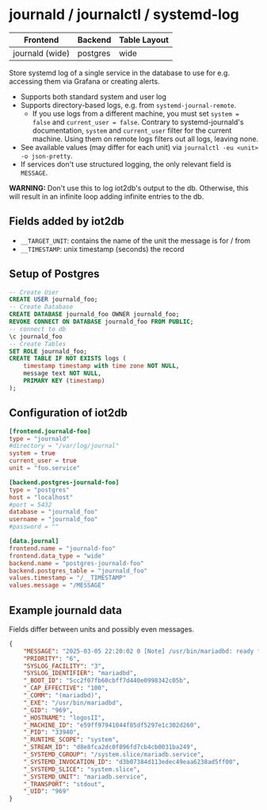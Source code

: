 # journald / journalctl / systemd-log

Frontend | Backend | Table Layout
--- | --- | ---
journald (wide) | postgres | wide

Store systemd log of a single service in the database to use for e.g. accessing
them via Grafana or creating alerts.

* Supports both standard system and user log
* Supports directory-based logs, e.g. from `systemd-journal-remote`.
    * If you use logs from a different machine, you must set `system = false` and `current_user = false`.
      Contrary to systemd-journald's documentation, `system` and `current_user` filter
      for the current machine. Using them on remote logs filters out all logs, leaving none.
* See available values (may differ for each unit) via `journalctl -eu <unit> -o json-pretty`.
* If services don't use structured logging, the only relevant field is `MESSAGE`.

**WARNING:** Don't use this to log iot2db's output to the db. Otherwise, this
will result in an infinite loop adding infinite entries to the db.

## Fields added by iot2db

* `__TARGET_UNIT`: contains the name of the unit the message is for / from
* `__TIMESTAMP`: unix timestamp (seconds) the record

## Setup of Postgres

```sql
-- Create User
CREATE USER journald_foo;
-- Create Database
CREATE DATABASE journald_foo OWNER journald_foo;
REVOKE CONNECT ON DATABASE journald_foo FROM PUBLIC;
-- connect to db
\c journald_foo
-- Create Tables
SET ROLE journald_foo;
CREATE TABLE IF NOT EXISTS logs (
    timestamp timestamp with time zone NOT NULL,
    message text NOT NULL,
    PRIMARY KEY (timestamp)
);
```

## Configuration of iot2db

```toml
[frontend.journald-foo]
type = "journald"
#directory = "/var/log/journal"
system = true
current_user = true
unit = "foo.service"

[backend.postgres-journald-foo]
type = "postgres"
host = "localhost"
#port = 5432
database = "journald_foo"
username = "journald_foo"
#password = ""

[data.journal]
frontend.name = "journald-foo"
frontend.data_type = "wide"
backend.name = "postgres-journald-foo"
backend.postgres_table = "journald_foo"
values.timestamp = "/__TIMESTAMP"
values.message = "/MESSAGE"
```

## Example journald data

Fields differ between units and possibly even messages.

```json
{
    "MESSAGE": "2025-03-05 22:20:02 0 [Note] /usr/bin/mariadbd: ready for connections.",
    "PRIORITY": "6",
    "SYSLOG_FACILITY": "3",
    "SYSLOG_IDENTIFIER": "mariadbd",
    "_BOOT_ID": "5cc2f07fb60cbff7d440e0998342c05b",
    "_CAP_EFFECTIVE": "100",
    "_COMM": "(mariadbd)",
    "_EXE": "/usr/bin/mariadbd",
    "_GID": "969",
    "_HOSTNAME": "logosII",
    "_MACHINE_ID": "e59ff97941044f85df5297e1c302d260",
    "_PID": "33940",
    "_RUNTIME_SCOPE": "system",
    "_STREAM_ID": "d8e8fca2dc0f896fd7cb4cb0031ba249",
    "_SYSTEMD_CGROUP": "/system.slice/mariadb.service",
    "_SYSTEMD_INVOCATION_ID": "d3b07384d113edec49eaa6238ad5ff00",
    "_SYSTEMD_SLICE": "system.slice",
    "_SYSTEMD_UNIT": "mariadb.service",
    "_TRANSPORT": "stdout",
    "_UID": "969"
}
```
